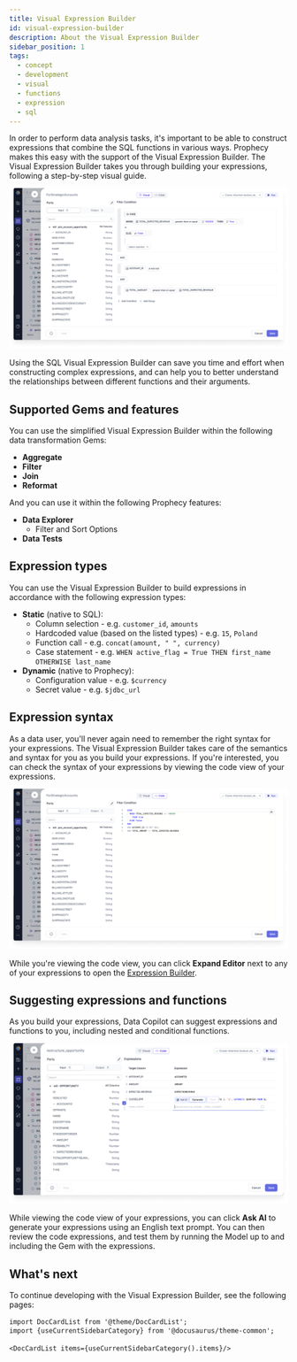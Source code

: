 ```yaml
---
title: Visual Expression Builder
id: visual-expression-builder
description: About the Visual Expression Builder
sidebar_position: 1
tags:
  - concept
  - development
  - visual
  - functions
  - expression
  - sql
---
```


In order to perform data analysis tasks, it's important to be able to construct expressions that combine the SQL functions in various ways. Prophecy makes this easy with the support of the Visual Expression Builder. The Visual Expression Builder takes you through building your expressions, following a step-by-step visual guide.

![Visual Expression Builder](img/visual-expression-builder.png)

Using the SQL Visual Expression Builder can save you time and effort when constructing complex expressions, and can help you to better understand the relationships between different functions and their arguments.

## Supported Gems and features

You can use the simplified Visual Expression Builder within the following data transformation Gems:

- **Aggregate**
- **Filter**
- **Join**
- **Reformat**

And you can use it within the following Prophecy features:

- **Data Explorer**
  - Filter and Sort Options
- **Data Tests**

## Expression types

You can use the Visual Expression Builder to build expressions in accordance with the following expression types:

- **Static** (native to SQL):
  - Column selection - e.g. `customer_id`, `amounts`
  - Hardcoded value (based on the listed types) - e.g. `15`, `Poland`
  - Function call - e.g. `concat(amount, " ", currency)`
  - Case statement - e.g. `WHEN active_flag = True THEN first_name OTHERWISE last_name`
- **Dynamic** (native to Prophecy):
  - Configuration value - e.g. `$currency`
  - Secret value - e.g. `$jdbc_url`

## Expression syntax

As a data user, you'll never again need to remember the right syntax for your expressions. The Visual Expression Builder takes care of the semantics and syntax for you as you build your expressions. If you're interested, you can check the syntax of your expressions by viewing the code view of your expressions.

![Code Expression Builder](img/code-expression-builder.png)

While you're viewing the code view, you can click **Expand Editor** next to any of your expressions to open the [Expression Builder](../../../../Spark/expression-builder.md).

## Suggesting expressions and functions

As you build your expressions, Data Copilot can suggest expressions and functions to you, including nested and conditional functions.

![Ask AI to generate](img/ask-ai-expression.png)

While viewing the code view of your expressions, you can click **Ask AI** to generate your expressions using an English text prompt. You can then review the code expressions, and test them by running the Model up to and including the Gem with the expressions.

## What's next

To continue developing with the Visual Expression Builder, see the following pages:

```mdx-code-block
import DocCardList from '@theme/DocCardList';
import {useCurrentSidebarCategory} from '@docusaurus/theme-common';

<DocCardList items={useCurrentSidebarCategory().items}/>
```
